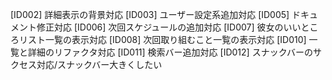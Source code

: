 [ID002] 詳細表示の背景対応
[ID003] ユーザー設定系追加対応
[ID005] ドキュメント修正対応
[ID006] 次回スケジュールの追加対応
[ID007] 彼女のいいところリスト一覧の表示対応
[ID008] 次回取り組むこと一覧の表示対応
[ID010] 一覧と詳細のリファクタ対応
[ID011] 検索バー追加対応
[ID012] スナックバーのサクセス対応/スナックバー大きくしたい